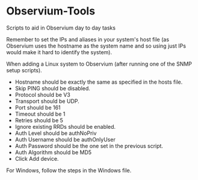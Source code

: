 # Observium-Tools
Scripts to aid in Observium day to day tasks

Remember to set the IPs and aliases in your system's host file (as Observium uses the hostname as the system name and so using just IPs would make it hard to identify the system).

When adding a Linux system to Observium (after running one of the SNMP setup scripts).

* Hostname should be exactly the same as specified in the hosts file.
* Skip PING should be disabled.
* Protocol should be V3
* Transport should be UDP.
* Port should be 161
* Timeout should be 1
* Retries should be 5
* Ignore existing RRDs should be enabled.
* Auth Level should be authNoPriv
* Auth Username should be authOnlyUser
* Auth Password should be the one set in the previous script.
* Auth Algorithm should be MD5
* Click Add device.

For Windows, follow the steps in the Windows file.
